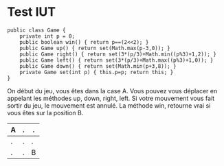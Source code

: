 # Test IUT

```
public class Game {
	private int p = 0;
	public boolean win() { return p==(2<<2); }
	public Game up() { return set(Math.max(p-3,0)); }
	public Game right() { return set(3*(p/3)+Math.min((p%3)+1,2)); }
	public Game left() { return set(3*(p/3)+Math.max((p%3)+1,0)); }
	public Game down() { return set(Math.min(p+3,8)); }
	private Game set(int p) { this.p=p; return this; }
}
```

On début du jeu, vous êtes dans la case A.
Vous pouvez vous déplacer en appelant les méthodes up, down, right, left.
Si votre mouvement vous fait sortir du jeu, le mouvement est annulé.
La méthode win, retourne vrai si vous êtes sur la position B.

| A | . | . |
| ------------- | ------------- | ------------- |
| . | . | . |
| . | . | B | 
